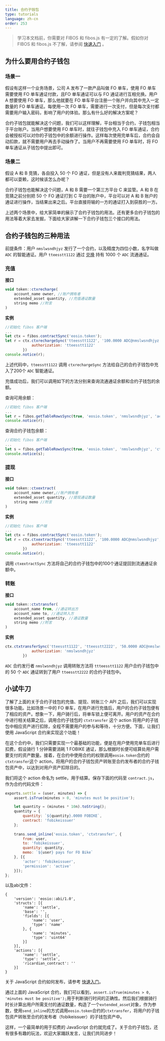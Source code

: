 ```yaml
---
title: 合约子钱包
type: tutorials
language: zh-cn
order: 253
---
```


> 学习本文档前，你需要对 FIBOS 和 fibos.js 有一定的了解。假如你对 FIBOS 和 fibos.js 不了解，请参阅 [快速入门](./start.html) 。

## 为什么要用合约子钱包

### 场景一

假设有这样一个业务场景，公司 A 发布了一款产品叫做 FO 单车，使用 FO 单车需要使用 FO 单车通证付款，且FO 单车通证可以与 FO 通证进行互相兑换。用户 A 想要使用 FO 单车，那么他就要在 FO 单车平台注册一个账户并向其中充入一定数量的 FO 单车通证。每使用一次 FO 单车，需要进行一次支付，但是每次支付都需要用户输入密码，影响了用户的体验。那么有什么好的解决方案呢？

合约子钱包就能解决这个问题，我们可以这样理解，平台相当于合约，子钱包相当于平台账户。当用户想要使用 FO 单车时，就往子钱包中充入 FO 单车通证，合约会被授权可以对你的子钱包中的余额进行操作。这样每次使用完单车后，合约会自动扣款，就不需要用户再去手动操作了。当用户不再需要使用 FO 单车时，将 FO 单车通证从子钱包中提出即可。

### 场景二

假设 A 和 B 竞猜，各自投入 50 个 FO 通证，但是没有人来裁判竞猜结果，两人都可以耍赖，这时候该怎么办呢？

合约子钱包也能解决这个问题，A 和 B 需要一个第三方平台 C 来监管。A 和 B 在竞猜之前分别把 50 个 FO 通证打到 C 平台的账户中，平台可以对 A 和 B 账户的通证进行操作，当结果出来之后。平台直接将输的一方的通证打入到获胜的一方。

上述两个场景中，给大家简单的展示了合约子钱包的用法。还有更多合约子钱包的用法等着大家去发掘，下面给大家讲解一下合约子钱包三个接口的用法。

## 合约子钱包的三种用法

前提条件：用户 `nmslwsndhjyz` 发行了一个合约，以及精度为四位小数，名字叫做 `ADC` 的智能通证。用户 `tteesstt1122` 通过 [兑换](./token-exchange.html) 持有 1000  个 `ADC` 流通通证。

### 充值

**接口**

```js
void token::ctxrecharge(
    account_name owner, //账户拥有者
    extended_asset quantity, //充值通证数量
    string memo //附言
)
```

**实例**

```js
//初始化 fibos 客户端
...
let ctx = fibos.contractSync('eosio.token');
let r = ctx.ctxrechargeSync('tteesstt1122', '100.0000 ADC@nmslwsndhjyz', 'ctxrecharge', {
			authorization: 'tteesstt1122'
		})
console.notice(r);
```

上述代码中，`tteesstt1122` 调用 `ctxrechargeSync` 方法给自己的合约子钱包中充入了200个 `ADC` 智能通证。

充值成功后，我们可以调用如下的方法分别来查询流通通证余额和合约子钱包的余额。

查询可用余额：

```js
//初始化 fibos 客户端
...
let r = fibos.getTableRowsSync(true, 'eosio.token', 'nmslwsndhjyz', 'accounts')
console.notice(r);
```

查询合约子钱包余额：

```js
//初始化 fibos 客户端
...
let s = fibos.getTableRowsSync(true, 'eosio.token', 'nmslwsndhjyz', 'ctxaccounts')
console.notice(s);
```

### 提现

**接口**

```js
void token::ctxextract(
    account_name owner,//账户拥有者
    extended_asset quantity, //提现通证数量
    string memo //附言
)
```

**实例**

```js
//初始化 fibos 客户端
...
let ctx = fibos.contractSync('eosio.token');
let r = ctx.ctxextractSync('tteesstt1122', '100.0000 ADC@nmslwsndhjyz', 'ctxextract', {
			authorization: 'tteesstt1122'
		})
console.notice(r);
```

调用 `ctxextractSync` 方法将自己的合约子钱包中的100个通证提回到流通通证余额中。

### 转账

**接口**

```javascript
void token::ctxtransfer(
	account_name from, //通证转出方
	account_name to, //通证转入方
	extended_asset quantity, //通证数量
	string memo //附言
)
```

**实例**

```js
ctx.ctxtransferSync('tteesstt1122', 'tteesstt2222', '50.0000 ADC@nmslwsndhjyz', 'ctxtransfer', {
			authorization: 'nmslwsndhjyz'
		})
```

`ADC` 合约发行者 `nmslwsndhjyz` 调用转账方法将 `ttteesstt1122` 用户合约子钱包中的 50 个 `ADC` 通证转到了用户 `tteesstt2222` 的合约子钱包中。

## 小试牛刀

了解了上面的关于合约子钱包的充值、提现、转账三个 API 之后，我们可以实现很多功能。比如场景一中的 FO 单车，在用户进行充值后，用户的合约子钱包便有了相应的资产。想象一下，用户骑行后，将单车锁上便可离开。用户的资产在合约中进行相关结算之后，调用合约子钱包的 `ctxtransfer` 这个 action 将用户的子钱包中相应资产进行扣除，全程不需要用户的参与和等待，十分方便。下面，让我们使用 JavaScript 合约来实现这个功能！

在这个合约中，我们只需要实现一个最基础的功能，便是在用户使用完单车后进行扣费，假设骑行 1 分钟需要消耗 1 FOBIKE 通证，那么根据时长便可结算处用户需要支付的资产数量。接着，在合约中使用合约的权限调用`eosio.token`合约的`ctxtransfer`这个 action，将用户的合约子钱包资产转账至合约发布者的合约子钱包资产中，以达到对用户资产扣除目的。

我们将这个 action 命名为 settle，用于结算。保存下面的代码至  `contract.js`，作为合约代码文件：

```js
exports.settle = (user, minutes) => {
    assert.isTrue(minutes > 0, 'minutes must be positive');

    let quantity = (minutes * 10n).toString();
    quantity = {
        quantity: `${quantity}.0000 FOBIKE`,
        contract: 'fobikeissuer'
    };
    
    trans.send_inline('eosio.token', 'ctxtransfer', {
        from: user,
        to: 'fobikeissuer',
        quantity: quantity,
        memo: `${user} pays for FO Bike`
    }, [{
        'actor': 'fobikeissuer',
        'permission': 'active'
    }]);
};
```

以及abi文件：

```
{
    'version': 'eosio::abi/1.0',
    'structs': [{
        'name': 'settle',
        'base': '',
        'fields': [{
            'name': 'user',
            'type': 'name'
        }, {
            'name': 'minutes',
            'type': 'uint64'
        }]
    }],
    'actions': [{
        'name': 'settle',
        'type': 'settle',
        'ricardian_contract': ''
    }]
}
```

关于 JavaScript 合约如何发布，请参考 [快速入门](./start.html)。

通过上面的 JavaScript 合约，我们可以看到，`assert.isTrue(minutes > 0, 'minutes must be positive');`用于判断骑行时间的正确性。然后我们根据骑行时长计算出用户所需支付的通证数量，构造了一个`extended_asset`对象，作为参数，使用`send_inline`的方式调用`eosio.token`合约的`ctxtransfer`，将用户的子钱包资产转账至合约的发布者（fobikeissuer）的子钱包资产中。

这样，一个最简单的用于扣费的 JavaScript 合约就完成了。关于合约子钱包，还有很多有趣的玩法，欢迎大家踊跃发言，让我们共同进步！